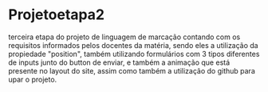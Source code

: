 # Projetoetapa2

terceira etapa do projeto de linguagem de marcação contando com os requisitos informados pelos docentes da matéria, sendo eles a utilização da propiedade "position", também utilizando formulários com 3 tipos diferentes de inputs junto do button de enviar, e também a animação que está presente no layout do site, assim como também a utilização do github para upar o projeto.
